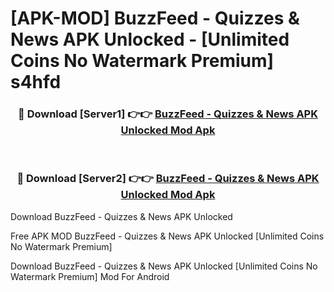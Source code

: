 # [APK-MOD] BuzzFeed - Quizzes & News APK Unlocked - [Unlimited Coins No Watermark Premium] s4hfd



<div align="center">
<h3>🔴 Download [Server1] 👉👉 <a href="https://momento.my/?title=BuzzFeed_-_Quizzes_&_News_APK_Unlocked">BuzzFeed - Quizzes & News APK Unlocked Mod Apk</a></h3><br>

<h3>🔴 Download [Server2] 👉👉 <a href="https://momento.my/?title=BuzzFeed_-_Quizzes_&_News_APK_Unlocked">BuzzFeed - Quizzes & News APK Unlocked Mod Apk</a></h3>
</div>



Download BuzzFeed - Quizzes & News APK Unlocked 

Free APK MOD BuzzFeed - Quizzes & News APK Unlocked [Unlimited Coins No Watermark Premium]

Download BuzzFeed - Quizzes & News APK Unlocked [Unlimited Coins No Watermark Premium] Mod For Android

